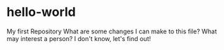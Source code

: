 # hello-world
My first Repository
What are some changes I can make to this file? What may interest a person? I don't know, let's find out!
